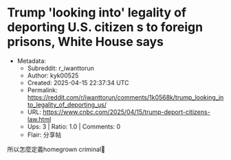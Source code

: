 # Trump 'looking into' legality of deporting U.S. citizen s to foreign prisons, White House says

- Metadata:
  - Subreddit: r_iwanttorun
  - Author: kyk00525
  - Created: 2025-04-15 22:37:34 UTC
  - Permalink: https://reddit.com/r/iwanttorun/comments/1k0568k/trump_looking_into_legality_of_deporting_us/
  - URL: https://www.cnbc.com/2025/04/15/trump-deport-citizens-law.html
  - Ups: 3 | Ratio: 1.0 | Comments: 0
  - Flair: 分享帖


所以怎麼定義homegrown criminal🤔

